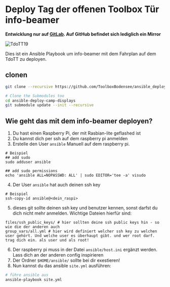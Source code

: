 Deploy Tag der offenen Toolbox Tür info-beamer
================================

**Entwicklung nur auf [GitLab](https://gitlab.com/ToolboxBodensee/events/ansible_deploy_tdott_displays). Auf GitHub befindet sich lediglich ein Mirror**

![TdoTT19](https://github.com/ToolboxBodensee/streamassets/blob/master/background/toolbox_tdot.svghttps://github.com/ffbsee/ffbsee-grafik/blob/master/events/technikcamp2019-sticker.svg "Technik Camp 2019")

Dies ist ein Ansible Playbook um info-beamer mit dem Fahrplan auf dem TdoTT zu deployen.

 clonen
-----------
```bash
git clone --recursive https://github.com/ToolboxBodensee/ansible_deploy_tdott_displays.git

# Clone the Submodules too
cd ansible-deploy-camp-displays
git submodule update --init --recursive
```

 Wie geht das mit dem info-beamer deployen?
-----------------------------------------------
1. Du hast einen Raspberry Pi, der mit Rasbian-lite geflashed ist
2. Du kannst dich per ssh auf dem raspberry pi anmelden
3. Erstelle den User ``ansible`` Manuell auf dem raspberry pi.
```
# Beispiel
## add sudo
sudo adduser ansible

## add sudo permissions
echo 'ansible ALL=NOPASSWD: ALL' | sudo EDITOR='tee -a' visudo
```
4. Der User ``ansible`` hat auch deinen ssh key
```
# Beispiel
ssh-copy-id ansible@<dein_raspi>
```
5. dieses git sollte deinen ssh key und benutzer kennen, sonst darfst du dich nicht mehr anmelden.
   Wichtige Dateien hierfür sind:
```text
files/ssh_public_keys/ # hier sollten deine ssh public keys hin - so wie die der anderen auch
group_vars/all.yml # hier wird definiert welcher ssh key zu welchen user gehört. Und welche user es überhaupt gibt. und wer root darf. trag dich ein. als user und als root!
```
6. Der raspberry pi muss in der Datei ``ansible/host.ini`` ergänzt werden. Lass dich an der anderen config inspirieren
7. Der Ordner ``$HOME/ansible/`` sollte bei dir exestieren!
8. Nun kannst du das ansible ``site.yml`` ausführen:
```bash
# führe ansible aus
ansible-playbook site.yml
```


